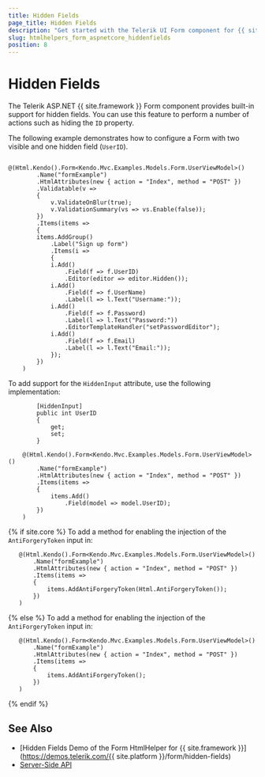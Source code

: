 ```yaml
---
title: Hidden Fields
page_title: Hidden Fields
description: "Get started with the Telerik UI Form component for {{ site.framework }} and learn how to set hidden fields."
slug: htmlhelpers_form_aspnetcore_hiddenfields
position: 8
---
```


# Hidden Fields

The Telerik ASP.NET {{ site.framework }} Form component provides built-in support for hidden fields. You can use this feature to perform a number of actions such as hiding the `ID` property.

The following example demonstrates how to configure a Form with two visible and one hidden field (`UserID`).

```HtmlHelper
       @(Html.Kendo().Form<Kendo.Mvc.Examples.Models.Form.UserViewModel>()
        .Name("formExample")
        .HtmlAttributes(new { action = "Index", method = "POST" })
        .Validatable(v =>
        {
            v.ValidateOnBlur(true);
            v.ValidationSummary(vs => vs.Enable(false));
        })
        .Items(items =>
        {
        items.AddGroup()
            .Label("Sign up form")
            .Items(i =>
            {
            i.Add()
                .Field(f => f.UserID)
                .Editor(editor => editor.Hidden());
            i.Add()
                .Field(f => f.UserName)
                .Label(l => l.Text("Username:"));
            i.Add()
                .Field(f => f.Password)
                .Label(l => l.Text("Password:"))
                .EditorTemplateHandler("setPasswordEditor");
            i.Add()
                .Field(f => f.Email)
                .Label(l => l.Text("Email:"));
            });
        })
    )
```

To add support for the `HiddenInput` attribute, use the following implementation:

```Model
        [HiddenInput]
        public int UserID
        {
            get;
            set;
        }
```

```HtmlHelper
    @(Html.Kendo().Form<Kendo.Mvc.Examples.Models.Form.UserViewModel>()
        .Name("formExample")
        .HtmlAttributes(new { action = "Index", method = "POST" })
        .Items(items =>
        {
            items.Add()
                .Field(model => model.UserID);
        })
    )
```
{% if site.core %}
To add a method for enabling the injection of the `AntiForgeryToken` input in:

```HtmlHelper
   @(Html.Kendo().Form<Kendo.Mvc.Examples.Models.Form.UserViewModel>()
       .Name("formExample")
       .HtmlAttributes(new { action = "Index", method = "POST" })
       .Items(items =>
       {
           items.AddAntiForgeryToken(Html.AntiForgeryToken());
       })
   )
```
{% else %}
To add a method for enabling the injection of the `AntiForgeryToken` input in:

```Razor
   @(Html.Kendo().Form<Kendo.Mvc.Examples.Models.Form.UserViewModel>()
       .Name("formExample")
       .HtmlAttributes(new { action = "Index", method = "POST" })
       .Items(items =>
       {
           items.AddAntiForgeryToken();
       })
   )
```
{% endif %}

## See Also

* [Hidden Fields Demo of the Form HtmlHelper for {{ site.framework }}](https://demos.telerik.com/{{ site.platform }}/form/hidden-fields)
* [Server-Side API](/api/form)
